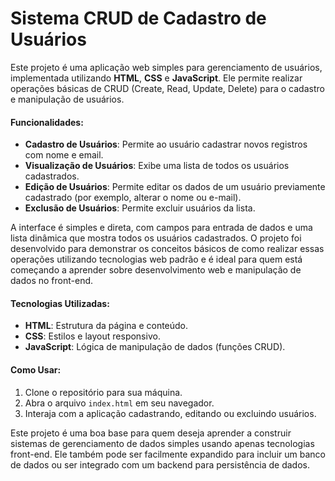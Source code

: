 
# Sistema CRUD de Cadastro de Usuários

Este projeto é uma aplicação web simples para gerenciamento de usuários, implementada utilizando **HTML**, **CSS** e **JavaScript**. Ele permite realizar operações básicas de CRUD (Create, Read, Update, Delete) para o cadastro e manipulação de usuários.  

#### Funcionalidades:
- **Cadastro de Usuários**: Permite ao usuário cadastrar novos registros com nome e email.
- **Visualização de Usuários**: Exibe uma lista de todos os usuários cadastrados.
- **Edição de Usuários**: Permite editar os dados de um usuário previamente cadastrado (por exemplo, alterar o nome ou e-mail).
- **Exclusão de Usuários**: Permite excluir usuários da lista.

A interface é simples e direta, com campos para entrada de dados e uma lista dinâmica que mostra todos os usuários cadastrados. O projeto foi desenvolvido para demonstrar os conceitos básicos de como realizar essas operações utilizando tecnologias web padrão e é ideal para quem está começando a aprender sobre desenvolvimento web e manipulação de dados no front-end.

#### Tecnologias Utilizadas:
- **HTML**: Estrutura da página e conteúdo.
- **CSS**: Estilos e layout responsivo.
- **JavaScript**: Lógica de manipulação de dados (funções CRUD).

#### Como Usar:
1. Clone o repositório para sua máquina.
2. Abra o arquivo `index.html` em seu navegador.
3. Interaja com a aplicação cadastrando, editando ou excluindo usuários.

Este projeto é uma boa base para quem deseja aprender a construir sistemas de gerenciamento de dados simples usando apenas tecnologias front-end. Ele também pode ser facilmente expandido para incluir um banco de dados ou ser integrado com um backend para persistência de dados.
